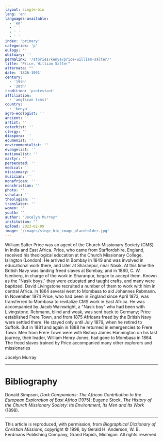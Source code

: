 ```yaml
---
layout: single-bio
lang: 'en'
languages-available:
  - 'en'
  - ' '
  - ' '
  - ' '
index: 'primary'
categories: 'p'
eulogy: ''
obituary: ''
permalink: '/stories/kenya/price-william-salter/'
title: "Price, William Salter"
alternate: ""
date: '1826-1991'
century:
  - '19th'
  - '20th'
tradition: 'protestant'
affiliation:
  - 'anglican (cms)'
country:
  - 'kenya'
agro-ecologist: ''
ancient: ''
artist: ''
catechist: ''
clergy: ''
diaspora: ''
ecumenist: ''
environmentalist: ''
evangelist: ''
nationalist: ''
martyr: ''
persecuted: ''
medical: ''
missionary: ''
musician: ''
nonafrican: ''
nonchristian: ''
photo: ''
scholar: ''
theologian: ''
translator: ''
women: ''
youth: ''
author: "Jocelyn Murray"
institution: ""
upload: 2023-02-09
image: '/images/singe_bio_image_placeholder.jpg'
---
```


William Salter Price was an agent of the Church Missionary Society (CMS) in India and East Africa. Price, who came from Staffordshire, England, received his theological education at the Church Missionary College, Islington (London). He arrived in Bombay in 1849 and was involved in educational work there, and later at Sharanpur, near Nasik. At this time the British Navy was landing freed slaves at Bombay, and in 1860, C. W. Isenberg, in charge of the work in Sharanpur, began to accept them. Known as the "Nasik boys," they were educated and taught crafts, and many were baptized. David Livingstone recruited a number of them to work with him in central Africa. In 1864 several went to Mombasa to aid Johannes Rebmann.
In November 1874 Price, who had been in England since April 1873, was transferred to Mombasa to revitalize CMS work in East Africa. He was accompanied by Jacob Wainwright, a "Nasik boy" who had been with Livingstone. Rebmann, blind and weak, was sent back to Germany; Price established Frere Town, and from 1875 Africans freed by the British Navy were settled there. He stayed only until July 1876, when he retired to Suffolk. But in 1881 and again in 1888 he returned in emergencies to Frere Town.
Men from Frere Town were with Bishop James Hannington on his last journey, their leader, William Henry Jones, had gone to Mombasa in 1864. The freed slaves trained by Price accompanied many other explorers and missionaries

Jocelyn Murray

---

# Bibliography

Donald Simpson, *Dark Companions: The African Contribution to the European Exploration of East Africa* (1975); Eugene Stock, *The History of the Church Missionary Society: Its Environment, Its Men and Its Work* (1899).

---
This article is reproduced, with permission, from *Biographical Dictionary of Christian Missions*, copyright © 1998, by Gerald H. Anderson, W. B. Eerdmans Publishing Company, Grand Rapids, Michigan. All rights reserved.
